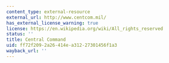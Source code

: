 ```yaml
---
content_type: external-resource
external_url: http://www.centcom.mil/
has_external_license_warning: true
license: https://en.wikipedia.org/wiki/All_rights_reserved
status: ''
title: Central Command
uid: ff72f209-2a26-414e-a312-27301456f1a3
wayback_url: ''
---
```

